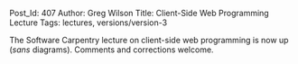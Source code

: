 Post_Id: 407
Author: Greg Wilson
Title: Client-Side Web Programming Lecture
Tags: lectures, versions/version-3

<p>The Software Carpentry lecture on client-side web programming is now up (<em>sans</em> diagrams).  Comments and corrections welcome.</p>
